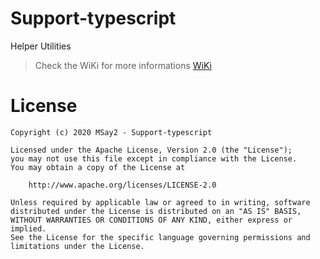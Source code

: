 # Support-typescript
Helper Utilities

> Check the WiKi for more informations <a href="https://github.com/MSay2/Support-typescript/wiki">WiKi</a>

# License

```
Copyright (c) 2020 MSay2 - Support-typescript

Licensed under the Apache License, Version 2.0 (the "License");
you may not use this file except in compliance with the License.
You may obtain a copy of the License at

    http://www.apache.org/licenses/LICENSE-2.0

Unless required by applicable law or agreed to in writing, software
distributed under the License is distributed on an "AS IS" BASIS,
WITHOUT WARRANTIES OR CONDITIONS OF ANY KIND, either express or implied.
See the License for the specific language governing permissions and
limitations under the License.
```